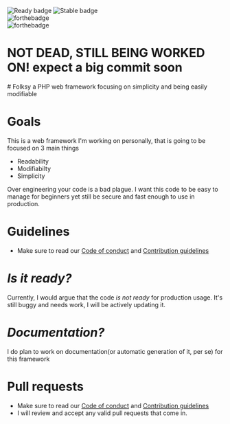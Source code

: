![Ready badge](https://img.shields.io/badge/Ready-no-<COLOR>.svg) ![Stable badge](https://img.shields.io/badge/Stable-no-<COLOR>.svg)
<br>
![forthebadge](https://forthebadge.com/images/badges/60-percent-of-the-time-works-every-time.svg)<br>
![forthebadge](https://forthebadge.com/images/badges/built-with-love.svg)

<h1>NOT DEAD, STILL BEING WORKED ON! expect a big commit soon</h1>
# Folksy
a PHP web framework focusing on simplicity and being easily modifiable<br>
<h1>Goals</h1>
This is a web framework I'm working on personally, that is going to be focused on 3 main things<br>
<ul>
  <li>Readability</li>
  <li>Modifiabilty</li>
  <li>Simplicity</li>
</ul>  
Over engineering your code is a bad plague. I want this code to be easy to manage for beginners yet still be secure and fast enough to use in production.
<br>
<h1>Guidelines</h1>
<ul>
  <li>Make sure to read our <a href="https://github.com/InsDel2113/Folksy/blob/master/CODE_OF_CONDUCT.md">Code of conduct</a> and <a href="https://github.com/InsDel2113/Folksy/blob/master/CONTRIBUTING.md">Contribution guidelines</a></li>
</ul>  
<h1><i>Is it ready?</i></h1>
Currently, I would argue that the code <em>is not ready</em> for production usage. It's still buggy and needs work, I will be actively updating it.
<h1><i>Documentation?</i></h1>
I do plan to work on documentation(or automatic generation of it, per se) for this framework
<h1>Pull requests</h1>
<ul>
  <li>Make sure to read our <a href="https://github.com/InsDel2113/Folksy/blob/master/CODE_OF_CONDUCT.md">Code of conduct</a> and <a href="https://github.com/InsDel2113/Folksy/blob/master/CONTRIBUTING.md">Contribution guidelines</a></li>
  <li>I will review and accept any valid pull requests that come in.</li>
</ul>  

